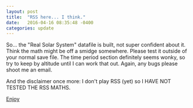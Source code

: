```yaml
---
layout: post
title:  "RSS here... I think."
date:   2016-04-16 08:35:48 -0400
categories: update
---
```

So... the "Real Solar System" datafile is built, not super confident about it.
Think the math might be off a smidge somewhere. Please test it outside of your
normal save file. The time period section definitely seems wonky, so try to keep
by altitude until I can work that out. Again, any bugs please shoot me an email.

And the disclaimer once more:
I don't play RSS (yet) so I HAVE NOT TESTED THE RSS MATHS.

[Enjoy](/calc/)
